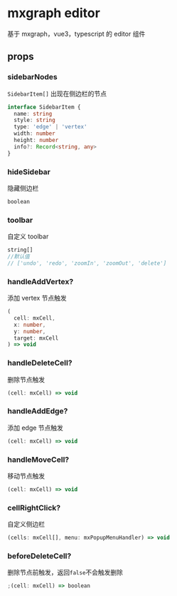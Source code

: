 # mxgraph editor

基于 mxgraph，vue3，typescript 的 editor 组件

## props

### sidebarNodes

`SidebarItem[]`
出现在侧边栏的节点

```ts
interface SidebarItem {
  name: string
  style: string
  type: 'edge' | 'vertex'
  width: number
  height: number
  info?: Record<string, any>
}
```

### hideSidebar

隐藏侧边栏

```ts
boolean
```

### toolbar

自定义 toolbar

```ts
string[]
//默认值
// ['undo', 'redo', 'zoomIn', 'zoomOut', 'delete']
```

### handleAddVertex?

添加 vertex 节点触发

```ts
(
  cell: mxCell,
  x: number,
  y: number,
  target: mxCell
) => void
```

### handleDeleteCell?

删除节点触发

```ts
(cell: mxCell) => void
```

### handleAddEdge?

添加 edge 节点触发

```ts
(cell: mxCell) => void
```

### handleMoveCell?

移动节点触发

```ts
(cell: mxCell) => void
```

### cellRightClick?

自定义侧边栏

```ts
(cells: mxCell[], menu: mxPopupMenuHandler) => void
```

### beforeDeleteCell?

删除节点前触发，返回`false`不会触发删除

```ts
;(cell: mxCell) => boolean
```
